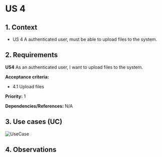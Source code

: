 # US 4

## 1. Context

* US 4 A authenticated user, must be able to upload files to the system.

## 2. Requirements

**US4** As an authenticated user, I want to upload files to the system.

**Acceptance criteria:**

- 4.1 Upload files

**Priority:** 1

**Dependencies/References:**
N/A

## 3. Use cases (UC)

![UseCase](../../../Global_Artifacts/UC_Folder/UC5/UC5.svg)


## 4. Observations